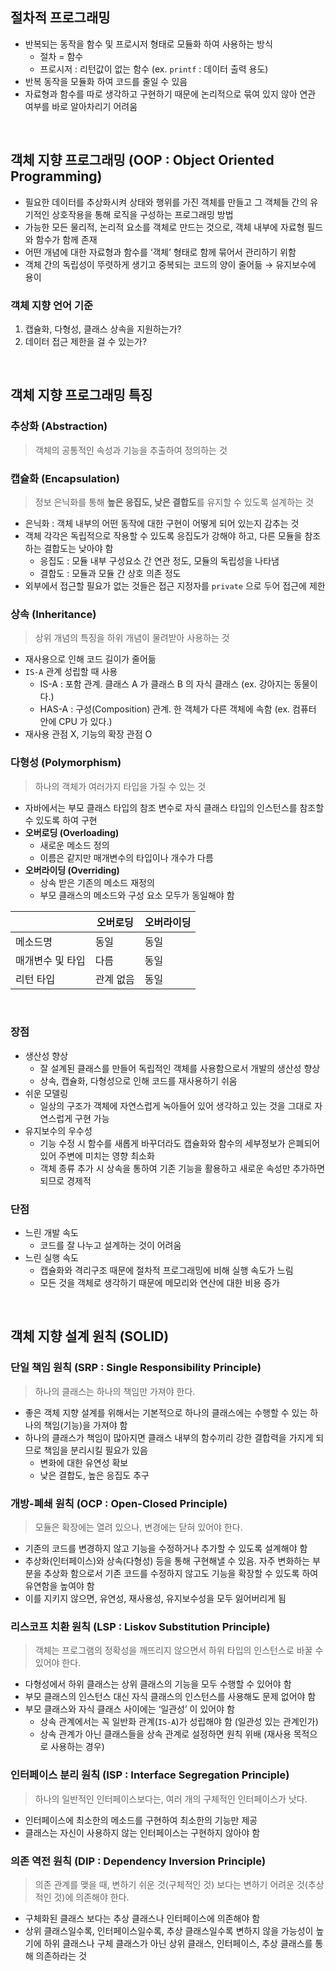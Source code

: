 ## 절차적 프로그래밍

- 반복되는 동작을 함수 및 프로시저 형태로 모듈화 하여 사용하는 방식
    - 절차 = 함수
    - 프로시저 : 리턴값이 없는 함수 (ex. `printf` : 데이터 출력 용도)
- 반복 동작을 모듈화 하여 코드를 줄일 수 있음
- 자료형과 함수를 따로 생각하고 구현하기 때문에 논리적으로 묶여 있지 않아 연관 여부를 바로 알아차리기 어려움

<br />

## 객체 지향 프로그래밍 (OOP : Object Oriented Programming)

- 필요한 데이터를 추상화시켜 상태와 행위를 가진 객체를 만들고 그 객체들 간의 유기적인 상호작용을 통해 로직을 구성하는 프로그래밍 방법
- 가능한 모든 물리적, 논리적 요소를 객체로 만드는 것으로, 객체 내부에 자료형 필드와 함수가 함께 존재
- 어떤 개념에 대한 자료형과 함수를 ‘객체’ 형태로 함께 묶어서 관리하기 위함
- 객체 간의 독립성이 뚜렷하게 생기고 중복되는 코드의 양이 줄어듦 → 유지보수에 용이

### 객체 지향 언어 기준

1. 캡슐화, 다형성, 클래스 상속을 지원하는가?
2. 데이터 접근 제한을 걸 수 있는가?

<br />

## 객체 지향 프로그래밍 특징

### 추상화 (Abstraction)

> 객체의 공통적인 속성과 기능을 추출하여 정의하는 것
> 

### 캡슐화 (Encapsulation)

> 정보 은닉화를 통해 **높은 응집도, 낮은 결합도**를 유지할 수 있도록 설계하는 것
> 
- 은닉화 : 객체 내부의 어떤 동작에 대한 구현이 어떻게 되어 있는지 감추는 것
- 객체 각각은 독립적으로 작용할 수 있도록 응집도가 강해야 하고, 다른 모듈을 참조하는 결합도는 낮아야 함
    - 응집도 : 모듈 내부 구성요소 간 연관 정도, 모듈의 독립성을 나타냄
    - 결합도 : 모듈과 모듈 간 상호 의존 정도
- 외부에서 접근할 필요가 없는 것들은 접근 지정자를 `private` 으로 두어 접근에 제한

### 상속 (Inheritance)

> 상위 개념의 특징을 하위 개념이 물려받아 사용하는 것
> 
- 재사용으로 인해 코드 길이가 줄어듦
- `IS-A` 관계 성립할 때 사용
    - IS-A : 포함 관계. 클래스 A 가 클래스 B 의 자식 클래스 (ex. 강아지는 동물이다.)
    - HAS-A : 구성(Composition) 관계. 한 객체가 다른 객체에 속함 (ex. 컴퓨터 안에 CPU 가 있다.)
- 재사용 관점 X, 기능의 확장 관점 O

### 다형성 (Polymorphism)

> 하나의 객체가 여러가지 타입을 가질 수 있는 것
> 
- 자바에서는 부모 클래스 타입의 참조 변수로 자식 클래스 타입의 인스턴스를 참조할 수 있도록 하여 구현
- **오버로딩 (Overloading)**
    - 새로운 메소드 정의
    - 이름은 같지만 매개변수의 타입이나 개수가 다름
- **오버라이딩 (Overriding)**
    - 상속 받은 기존의 메소드 재정의
    - 부모 클래스의 메소드와 구성 요소 모두가 동일해야 함

|  | 오버로딩 | 오버라이딩 |
| --- | --- | --- |
| 메소드명 | 동일 | 동일 |
| 매개변수 및 타입 | 다름 | 동일 |
| 리턴 타입 | 관계 없음 | 동일 |

<br />

### 장점

- 생산성 향상
    - 잘 설계된 클래스를 만들어 독립적인 객체를 사용함으로서 개발의 생산성 향상
    - 상속, 캡슐화, 다형성으로 인해 코드를 재사용하기 쉬움
- 쉬운 모델링
    - 일상의 구조가 객체에 자연스럽게 녹아들어 있어 생각하고 있는 것을 그대로 자연스럽게 구현 가능
- 유지보수의 우수성
    - 기능 수정 시 함수를 새롭게 바꾸더라도 캡슐화와 함수의 세부정보가 은폐되어 있어 주변에 미치는 영향 최소화
    - 객체 종류 추가 시 상속을 통하여 기존 기능을 활용하고 새로운 속성만 추가하면 되므로 경제적

### 단점

- 느린 개발 속도
    - 코드를 잘 나누고 설계하는 것이 어려움
- 느린 실행 속도
    - 캡슐화와 격리구조 때문에 절차적 프로그래밍에 비해 실행 속도가 느림
    - 모든 것을 객체로 생각하기 때문에 메모리와 연산에 대한 비용 증가

<br />

## 객체 지향 설계 원칙 (SOLID)

### 단일 책임 원칙 (SRP : Single Responsibility Principle)

> 하나의 클래스는 하나의 책임만 가져야 한다.
> 
- 좋은 객체 지향 설계를 위해서는 기본적으로 하나의 클래스에는 수행할 수 있는 하나의 책임(기능)을 가져야 함
- 하나의 클래스가 책임이 많아지면 클래스 내부의 함수끼리 강한 결합력을 가지게 되므로 책임을 분리시킬 필요가 있음
    - 변화에 대한 유연성 확보
    - 낮은 결합도, 높은 응집도 추구

### 개방-폐쇄 원칙 (OCP : Open-Closed Principle)

> 모듈은 확장에는 열려 있으나, 변경에는 닫혀 있어야 한다.
> 
- 기존의 코드를 변경하지 않고 기능을 수정하거나 추가할 수 있도록 설계해야 함
- 추상화(인터페이스)와 상속(다형성) 등을 통해 구현해낼 수 있음. 자주 변화하는 부분을 추상화 함으로서 기존 코드를 수정하지 않고도 기능을 확장할 수 있도록 하여 유연함을 높여야 함
- 이를 지키지 않으면, 유연성, 재사용성, 유지보수성을 모두 잃어버리게 됨

### 리스코프 치환 원칙 (LSP : Liskov Substitution Principle)

> 객체는 프로그램의 정확성을 깨뜨리지 않으면서 하위 타입의 인스턴스로 바꿀 수 있어야 한다.
> 
- 다형성에서 하위 클래스는 상위 클래스의 기능을 모두 수행할 수 있어야 함
- 부모 클래스의 인스턴스 대신 자식 클래스의 인스턴스를 사용해도 문제 없어야 함
- 부모 클래스와 자식 클래스 사이에는 ‘일관성’ 이 있어야 함
    - 상속 관계에서는 꼭 일반화 관계(`IS-A`)가 성립해야 함 (일관성 있는 관계인가)
    - 상속 관계가 아닌 클래스들을 상속 관계로 설정하면 원칙 위배 (재사용 목적으로 사용하는 경우)

### 인터페이스 분리 원칙 (ISP : Interface Segregation Principle)

> 하나의 일반적인 인터페이스보다는, 여러 개의 구체적인 인터페이스가 낫다.
> 
- 인터페이스에 최소한의 메소드를 구현하여 최소한의 기능만 제공
- 클래스는 자신이 사용하지 않는 인터페이스는 구현하지 않아야 함

### 의존 역전 원칙 (DIP : Dependency Inversion Principle)

> 의존 관계를 맺을 때, 변하기 쉬운 것(구체적인 것) 보다는 변하기 어려운 것(추상적인 것)에 의존해야 한다.
> 
- 구체화된 클래스 보다는 추상 클래스나 인터페이스에 의존해야 함
- 상위 클래스일수록, 인터페이스일수록, 추상 클래스일수록 변하지 않을 가능성이 높기에 하위 클래스나 구체 클래스가 아닌 상위 클래스, 인터페이스, 추상 클래스를 통해 의존하라는 것
